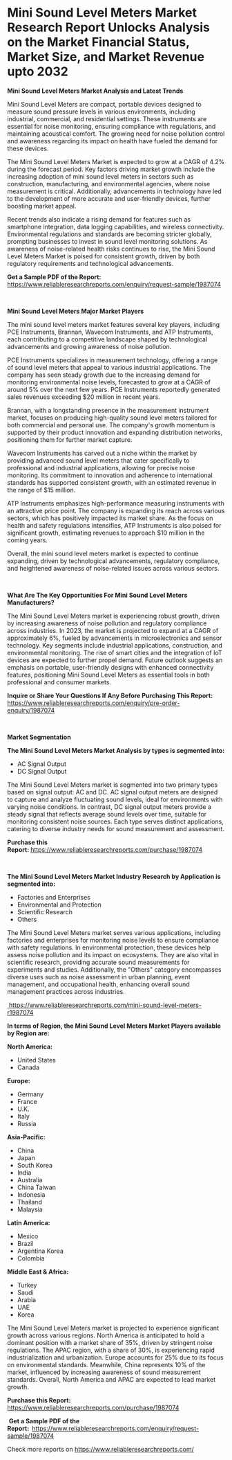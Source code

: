 <p><h1>Mini Sound Level Meters Market Research Report Unlocks Analysis on the Market Financial Status, Market Size, and Market Revenue upto 2032</h1></p><p><strong>Mini Sound Level Meters Market Analysis and Latest Trends</strong></p>
<p><p>Mini Sound Level Meters are compact, portable devices designed to measure sound pressure levels in various environments, including industrial, commercial, and residential settings. These instruments are essential for noise monitoring, ensuring compliance with regulations, and maintaining acoustical comfort. The growing need for noise pollution control and awareness regarding its impact on health have fueled the demand for these devices.</p><p>The Mini Sound Level Meters Market is expected to grow at a CAGR of 4.2% during the forecast period. Key factors driving market growth include the increasing adoption of mini sound level meters in sectors such as construction, manufacturing, and environmental agencies, where noise measurement is critical. Additionally, advancements in technology have led to the development of more accurate and user-friendly devices, further boosting market appeal.</p><p>Recent trends also indicate a rising demand for features such as smartphone integration, data logging capabilities, and wireless connectivity. Environmental regulations and standards are becoming stricter globally, prompting businesses to invest in sound level monitoring solutions. As awareness of noise-related health risks continues to rise, the Mini Sound Level Meters Market is poised for consistent growth, driven by both regulatory requirements and technological advancements.</p></p>
<p><strong>Get a Sample PDF of the Report:&nbsp;</strong> <a href="https://www.reliableresearchreports.com/enquiry/request-sample/1987074?utm_campaign=3250&utm_medium=2&utm_source=Github&utm_content=ia&utm_term=10042025&utm_id=mini-sound-level-meters">https://www.reliableresearchreports.com/enquiry/request-sample/1987074</a></p>
<p>&nbsp;</p>
<p><strong>Mini Sound Level Meters Major Market Players</strong></p>
<p><p>The mini sound level meters market features several key players, including PCE Instruments, Brannan, Wavecom Instruments, and ATP Instruments, each contributing to a competitive landscape shaped by technological advancements and growing awareness of noise pollution.</p><p>PCE Instruments specializes in measurement technology, offering a range of sound level meters that appeal to various industrial applications. The company has seen steady growth due to the increasing demand for monitoring environmental noise levels, forecasted to grow at a CAGR of around 5% over the next few years. PCE Instruments reportedly generated sales revenues exceeding $20 million in recent years.</p><p>Brannan, with a longstanding presence in the measurement instrument market, focuses on producing high-quality sound level meters tailored for both commercial and personal use. The company's growth momentum is supported by their product innovation and expanding distribution networks, positioning them for further market capture. </p><p>Wavecom Instruments has carved out a niche within the market by providing advanced sound level meters that cater specifically to professional and industrial applications, allowing for precise noise monitoring. Its commitment to innovation and adherence to international standards has supported consistent growth, with an estimated revenue in the range of $15 million.</p><p>ATP Instruments emphasizes high-performance measuring instruments with an attractive price point. The company is expanding its reach across various sectors, which has positively impacted its market share. As the focus on health and safety regulations intensifies, ATP Instruments is also poised for significant growth, estimating revenues to approach $10 million in the coming years.</p><p>Overall, the mini sound level meters market is expected to continue expanding, driven by technological advancements, regulatory compliance, and heightened awareness of noise-related issues across various sectors.</p></p>
<p>&nbsp;</p>
<p><strong>What Are The Key Opportunities For Mini Sound Level Meters Manufacturers?</strong></p>
<p><p>The Mini Sound Level Meters market is experiencing robust growth, driven by increasing awareness of noise pollution and regulatory compliance across industries. In 2023, the market is projected to expand at a CAGR of approximately 6%, fueled by advancements in microelectronics and sensor technology. Key segments include industrial applications, construction, and environmental monitoring. The rise of smart cities and the integration of IoT devices are expected to further propel demand. Future outlook suggests an emphasis on portable, user-friendly designs with enhanced connectivity features, positioning Mini Sound Level Meters as essential tools in both professional and consumer markets.</p></p>
<p><strong>Inquire or Share Your Questions If Any Before Purchasing This Report:</strong> <a href="https://www.reliableresearchreports.com/enquiry/pre-order-enquiry/1987074?utm_campaign=3250&utm_medium=2&utm_source=Github&utm_content=ia&utm_term=10042025&utm_id=mini-sound-level-meters">https://www.reliableresearchreports.com/enquiry/pre-order-enquiry/1987074</a></p>
<p>&nbsp;</p>
<p><strong>Market Segmentation</strong></p>
<p><strong>The Mini Sound Level Meters Market Analysis by types is segmented into:</strong></p>
<p><ul><li>AC Signal Output</li><li>DC Signal Output</li></ul></p>
<p><p>The Mini Sound Level Meters market is segmented into two primary types based on signal output: AC and DC. AC signal output meters are designed to capture and analyze fluctuating sound levels, ideal for environments with varying noise conditions. In contrast, DC signal output meters provide a steady signal that reflects average sound levels over time, suitable for monitoring consistent noise sources. Each type serves distinct applications, catering to diverse industry needs for sound measurement and assessment.</p></p>
<p><strong>Purchase this Report:&nbsp;</strong><a href="https://www.reliableresearchreports.com/purchase/1987074?utm_campaign=3250&utm_medium=2&utm_source=Github&utm_content=ia&utm_term=10042025&utm_id=mini-sound-level-meters">https://www.reliableresearchreports.com/purchase/1987074</a></p>
<p>&nbsp;</p>
<p><strong>The Mini Sound Level Meters Market Industry Research by Application is segmented into:</strong></p>
<p><ul><li>Factories and Enterprises</li><li>Environmental and Protection</li><li>Scientific Research</li><li>Others</li></ul></p>
<p><p>The Mini Sound Level Meters market serves various applications, including factories and enterprises for monitoring noise levels to ensure compliance with safety regulations. In environmental protection, these devices help assess noise pollution and its impact on ecosystems. They are also vital in scientific research, providing accurate sound measurements for experiments and studies. Additionally, the "Others" category encompasses diverse uses such as noise assessment in urban planning, event management, and occupational health, enhancing overall sound management practices across industries.</p></p>
<p><a href="https://www.reliableresearchreports.com/mini-sound-level-meters-r1987074?utm_campaign=3250&utm_medium=2&utm_source=Github&utm_content=ia&utm_term=10042025&utm_id=mini-sound-level-meters">&nbsp;https://www.reliableresearchreports.com/mini-sound-level-meters-r1987074</a></p>
<p><strong>In terms of Region, the Mini Sound Level Meters Market Players available by Region are:</strong></p>
<p>
    <p> <strong> North America: </strong>
        <ul>
            <li>United States</li>
            <li>Canada</li>
        </ul>
        </p> 
    <p> <strong> Europe: </strong>
        <ul>
            <li>Germany</li>
            <li>France</li>
            <li>U.K.</li>
            <li>Italy</li>
            <li>Russia</li>
        </ul>
        </p> 
    <p> <strong> Asia-Pacific: </strong>
        <ul>
            <li>China</li>
            <li>Japan</li>
            <li>South Korea</li>
            <li>India</li>
            <li>Australia</li>
            <li>China Taiwan</li>
            <li>Indonesia</li>
            <li>Thailand</li>
            <li>Malaysia</li>
        </ul>
        </p> 
    <p> <strong> Latin America: </strong>
        <ul>
            <li>Mexico</li>
            <li>Brazil</li>
            <li>Argentina Korea</li>
            <li>Colombia</li>
        </ul>
        </p> 
    <p> <strong> Middle East & Africa: </strong>
        <ul>
            <li>Turkey</li>
            <li>Saudi</li>
            <li>Arabia</li>
            <li>UAE</li>
            <li>Korea</li>
        </ul>
    </p>
    </p>
<p><p>The Mini Sound Level Meters market is projected to experience significant growth across various regions. North America is anticipated to hold a dominant position with a market share of 35%, driven by stringent noise regulations. The APAC region, with a share of 30%, is experiencing rapid industrialization and urbanization. Europe accounts for 25% due to its focus on environmental standards. Meanwhile, China represents 10% of the market, influenced by increasing awareness of sound measurement standards. Overall, North America and APAC are expected to lead market growth.</p></p>
<p><strong>Purchase this Report: </strong><a href="https://www.reliableresearchreports.com/purchase/1987074?utm_campaign=3250&utm_medium=2&utm_source=Github&utm_content=ia&utm_term=10042025&utm_id=mini-sound-level-meters">https://www.reliableresearchreports.com/purchase/1987074</a></p>
<p>&nbsp;<strong>Get a Sample PDF of the Report:&nbsp;&nbsp;</strong><a href="https://www.reliableresearchreports.com/enquiry/request-sample/1987074?utm_campaign=3250&utm_medium=2&utm_source=Github&utm_content=ia&utm_term=10042025&utm_id=mini-sound-level-meters">https://www.reliableresearchreports.com/enquiry/request-sample/1987074</a></p>
<p><strong></strong></p>
<p>Check more reports on <a href="https://www.reliableresearchreports.com/?utm_campaign=3250&utm_medium=2&utm_source=Github&utm_content=ia&utm_term=10042025&utm_id=mini-sound-level-meters">https://www.reliableresearchreports.com/</a></p>